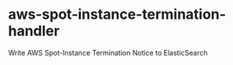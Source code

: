 # aws-spot-instance-termination-handler
Write AWS Spot-Instance Termination Notice to ElasticSearch
